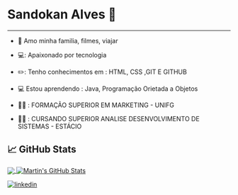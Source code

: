 # Sandokan Alves 👋
___________________________________________
 
- :blue_heart: Amo minha familia, filmes, viajar
- 💻: Apaixonado por tecnologia

- ✏️: Tenho conhecimentos em : HTML, CSS ,GIT E GITHUB
- :computer: Estou aprendendo :  Java, Programação Orietada a Objetos

- 👨‍🎓 : FORMAÇÃO SUPERIOR EM MARKETING - UNIFG
-  🧑‍🎓 : CURSANDO SUPERIOR ANALISE DESENVOLVIMENTO DE SISTEMAS - ESTÁCIO


## &#x1f4c8; GitHub Stats

<a href="https://github.com/Sandokanalves/Sandokanalves">
  <img align="center" src="https://github-readme-stats.vercel.app/api/top-langs/?username=Sandokanalves&hide=java,html&title_color=ffffff&text_color=c9cacc&icon_color=2bbc8a&bg_color=1d1f21" />
</a>
<a href="https://github.com/Sandokanalves/Sandokanalves">
  <img align="center" src="https://github-readme-stats.vercel.app/api?username=Sandokanalves&show_icons=true&line_height=27&count_private=true&title_color=ffffff&text_color=c9cacc&icon_color=2bbc8a&bg_color=1d1f21" alt="Martin's GitHub Stats" />
</a>

[![linkedin](https://i.ibb.co/GCTcBjk/linkedin2.png)](www.linkedin.com/in/sandokanalves)

<!-- Resources -->
<!-- Icons: https://simpleicons.org/ -->
<!-- GitHub Stats: https://github.com/anuraghazra/github-readme-stats -->
<!-- Emojis: https://emojipedia.org/emoji/ -->
<!-- HTML Emojis: https://www.fileformat.info/index.htm -->
<!-- Shields: https://shields.io/ -->
<!-- Awesome GitHub Profile README: https://github.com/abhisheknaiidu/awesome-github-profile-readme -->
